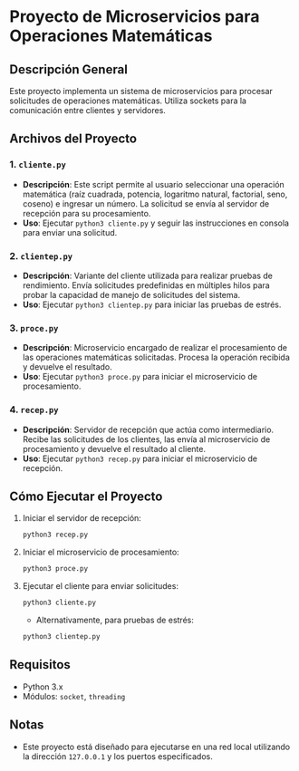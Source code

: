 
# Proyecto de Microservicios para Operaciones Matemáticas

## Descripción General
Este proyecto implementa un sistema de microservicios para procesar solicitudes de operaciones matemáticas. Utiliza sockets para la comunicación entre clientes y servidores.

## Archivos del Proyecto

### 1. `cliente.py`
- **Descripción**: Este script permite al usuario seleccionar una operación matemática (raíz cuadrada, potencia, logaritmo natural, factorial, seno, coseno) e ingresar un número. La solicitud se envía al servidor de recepción para su procesamiento.
- **Uso**: Ejecutar `python3 cliente.py` y seguir las instrucciones en consola para enviar una solicitud.

### 2. `clientep.py`
- **Descripción**: Variante del cliente utilizada para realizar pruebas de rendimiento. Envía solicitudes predefinidas en múltiples hilos para probar la capacidad de manejo de solicitudes del sistema.
- **Uso**: Ejecutar `python3 clientep.py` para iniciar las pruebas de estrés.

### 3. `proce.py`
- **Descripción**: Microservicio encargado de realizar el procesamiento de las operaciones matemáticas solicitadas. Procesa la operación recibida y devuelve el resultado.
- **Uso**: Ejecutar `python3 proce.py` para iniciar el microservicio de procesamiento.

### 4. `recep.py`
- **Descripción**: Servidor de recepción que actúa como intermediario. Recibe las solicitudes de los clientes, las envía al microservicio de procesamiento y devuelve el resultado al cliente.
- **Uso**: Ejecutar `python3 recep.py` para iniciar el microservicio de recepción.

## Cómo Ejecutar el Proyecto
1. Iniciar el servidor de recepción:
   ```bash
   python3 recep.py
   ```
2. Iniciar el microservicio de procesamiento:
   ```bash
   python3 proce.py
   ```
3. Ejecutar el cliente para enviar solicitudes:
   ```bash
   python3 cliente.py
   ```
   - Alternativamente, para pruebas de estrés:
   ```bash
   python3 clientep.py
   ```

## Requisitos
- Python 3.x
- Módulos: `socket`, `threading`

## Notas
- Este proyecto está diseñado para ejecutarse en una red local utilizando la dirección `127.0.0.1` y los puertos especificados.
